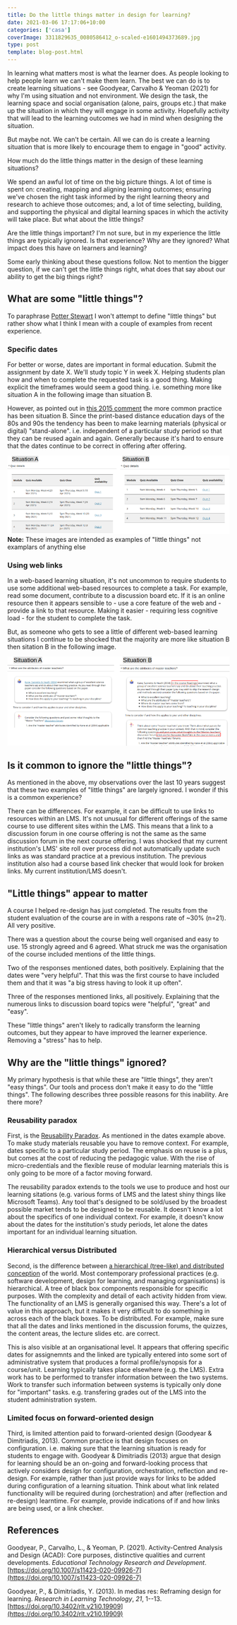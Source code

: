 ```yaml
---
title: Do the little things matter in design for learning?
date: 2021-03-06 17:17:06+10:00
categories: ['casa']
coverImage: 3311829635_0080586412_o-scaled-e1601494373689.jpg
type: post
template: blog-post.html
---
```

In learning what matters most is what the learner does. As people looking to help people learn we can't make them learn. The best we can do is to create learning situations - see Goodyear, Carvalho & Yeoman (2021) for why I'm using situation and not environment. We design the task, the learning space and social organisation (alone, pairs, groups etc.) that make up the situation in which they will engage in some activity. Hopefully activity that will lead to the learning outcomes we had in mind when designing the situation.

But maybe not. We can't be certain. All we can do is create a learning situation that is more likely to encourage them to engage in "good" activity.

How much do the little things matter in the design of these learning situations?

We spend an awful lot of time on the big picture things. A lot of time is spent on: creating, mapping and aligning learning outcomes; ensuring we've chosen the right task informed by the right learning theory and research to achieve those outcomes; and, a lot of time selecting, building, and supporting the physical and digital learning spaces in which the activity will take place. But what about the little things?

Are the little things important? I'm not sure, but in my experience the little things are typically ignored. Is that experience? Why are they ignored? What impact does this have on learners and learning?

Some early thinking about these questions follow. Not to mention the bigger question, if we can't get the little things right, what does that say about our ability to get the big things right?

## What are some "little things"?

To paraphrase [Potter Stewart](https://en.wikipedia.org/wiki/I_know_it_when_I_see_it) I won't attempt to define "little things" but rather show what I think I mean with a couple of examples from recent experience.

### Specific dates

For better or worse, dates are important in formal education. Submit the assignment by date X. We'll study topic Y in week X. Helping students plan how and when to complete the requested task is a good thing. Making explicit the timeframes would seem a good thing. i.e. something more like situation A in the following image than situation B.

However, as pointed out in [this 2015 comment](/blog2/2015/06/26/and-the-little-one-said-roll-over-roll-over/#comment-1340) the more common practice has been situation B. Since the print-based distance education days of the 80s and 90s the tendency has been to make learning materials (physical or digital) "stand-alone". i.e. independent of a particular study period so that they can be reused again and again. Generally because it's hard to ensure that the dates continue to be correct in offering after offering.

![](images/2021-03-06-10-04-55.png) **Note:** These images are intended as examples of "little things" not examplars of anything else

### Using web links

In a web-based learning situation, it's not uncommon to require students to use some additional web-based resources to complete a task. For example, read some document, contribute to a discussion board etc. If it is an online resource then it appears sensible to - use a core feature of the web and - provide a link to that resource. Making it easier - requiring less cognitive load - for the student to complete the task.

But, as someone who gets to see a little of different web-based learning situations I continue to be shocked that the majority are more like situation B then sitation B in the following image.

![](images/2021-03-06-10-03-36.png)

## Is it common to ignore the "little things"?

As mentioned in the above, my observations over the last 10 years suggest that these two examples of "little things" are largely ignored. I wonder if this is a common experience?

There can be differences. For example, it can be difficult to use links to resources within an LMS. It's not unusual for different offerings of the same course to use different sites within the LMS. This means that a link to a discussion forum in one course offering is not the same as the same discussion forum in the next course offering. I was shocked that my current institution's LMS' site roll over process did not automatically update such links as was standard practice at a previous institution. The previous institution also had a course based link checker that would look for broken links. My current institution/LMS doesn't.

## "Little things" appear to matter

A course I helped re-design has just completed. The results from the student evaluation of the course are in with a respons rate of ~30% (n=21). All very positive.

There was a question about the course being well organised and easy to use. 15 strongly agreed and 6 agreed. What struck me was the organisation of the course included mentions of the little things.

Two of the responses mentioned dates, both positively. Explaining that the dates were "very helpful". That this was the first course to have included them and that it was "a big stress having to look it up often".

Three of the responses mentioned links, all positively. Explaining that the numerous links to discussion board topics were "helpful", "great" and "easy".

These "little things" aren't likely to radically transform the learning outcomes, but they appear to have improved the learner experience. Removing a "stress" has to help.

## Why are the "little things" ignored?

My primary hypothesis is that while these are "little things", they aren't "easy things". Our tools and process don't make it easy to do the "little things". The following describes three possible reasons for this inability. Are there more?

### Reusability paradox

First, is the [Reusability Paradox](https://djplaner.github.io/memex/sense/Bricolage/reusability-paradox). As mentioned in the dates example above. To make study materials reusable you have to remove context. For example, dates specific to a particular study period. The emphasis on reuse is a plus, but comes at the cost of reducing the pedagogic value. With the rise of micro-credentials and the flexible reuse of modular learning materials this is only going to be more of a factor moving forward.

The reusability paradox extends to the tools we use to produce and host our learning sitations (e.g. various forms of LMS and the latest shiny things like Microsoft Teams). Any tool that's designed to be sold/used by the broadest possible market tends to be designed to be reusable. It doesn't know a lot about the specifics of one individual context. For example, it doesn't know about the dates for the institution's study periods, let alone the dates important for an individual learning situation.

### Hierarchical versus Distributed

Second, is the difference between [a hierarchical (tree-like) and distributed conception](/blog2/2014/09/21/breaking-bad-to-bridge-the-realityrhetoric-chasm/#how-you-see-the-world-distributed-or-tree-like) of the world. Most contemporary professional practices (e.g. software development, design for learning, and managing organisations) is hierarchical. A tree of black box components responsible for specific purposes. With the complexity and detail of each activity hidden from view. The functionality of an LMS is generally organised this way. There's a lot of value in this approach, but it makes it very difficult to do something in across each of the black boxes. To be distributed. For example, make sure that all the dates and links mentioned in the discussion forums, the quizzes, the content areas, the lecture slides etc. are correct.

This is also visible at an organisational level. It appears that offering specific dates for assignemnts and the linked are typically entered into some sort of administrative system that produces a formal profile/synopsis for a course/unit. Learning typically takes place elsewhere (e.g. the LMS). Extra work has to be performed to transfer information between the two systems. Work to transfer such information between systems is typically only done for "important" tasks. e.g. transfering grades out of the LMS into the student administration system.

### Limited focus on forward-oriented design

Third, is limited attention paid to forward-oriented design (Goodyear & Dimitriadis, 2013). Common practice is that design focuses on configuration. i.e. making sure that the learning situation is ready for students to engage with. Goodyear & Dimitriadis (2013) argue that design for learning should be an on-going and forward-looking process that actively considers design for configuration, orchestration, reflection and re-design. For example, rather than just provide ways for links to be added during configuration of a learning situation. Think about what link related functionality will be required during (orchestration) and after (reflection and re-design) learntime. For example, provide indications of if and how links are being used, or a link checker.

## References

Goodyear, P., Carvalho, L., & Yeoman, P. (2021). Activity-Centred Analysis and Design (ACAD): Core purposes, distinctive qualities and current developments. _Educational Technology Research and Development_. [https://doi.org/10.1007/s11423-020-09926-7](https://doi.org/10.1007/s11423-020-09926-7)

Goodyear, P., & Dimitriadis, Y. (2013). In medias res: Reframing design for learning. _Research in Learning Technology_, _21_, 1--13. [https://doi.org/10.3402/rlt.v21i0.19909](https://doi.org/10.3402/rlt.v21i0.19909)